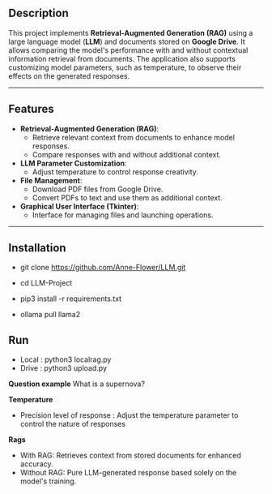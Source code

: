 ## **Description**

This project implements **Retrieval-Augmented Generation (RAG)** using a large language model (**LLM**) and documents stored on **Google Drive**. It allows comparing the model's performance with and without contextual information retrieval from documents. The application also supports customizing model parameters, such as temperature, to observe their effects on the generated responses.

---

## **Features**

- **Retrieval-Augmented Generation (RAG)**:
  - Retrieve relevant context from documents to enhance model responses.
  - Compare responses with and without additional context.
- **LLM Parameter Customization**:
  - Adjust temperature to control response creativity.
- **File Management**:
  - Download PDF files from Google Drive.
  - Convert PDFs to text and use them as additional context.
- **Graphical User Interface (Tkinter)**:
  - Interface for managing files and launching operations.

---

## **Installation**
  - git clone https://github.com/Anne-Flower/LLM.git

  - cd LLM-Project

  - pip3 install -r requirements.txt

  - ollama pull llama2


## **Run**
  - Local : python3 localrag.py
  - Drive :  python3 upload.py



**Question example**
What is a supernova?

**Temperature**
- Precision level of response : Adjust the temperature parameter to control the nature of responses

**Rags**
- With RAG: Retrieves context from stored documents for enhanced accuracy.
- Without RAG: Pure LLM-generated response based solely on the model's training.